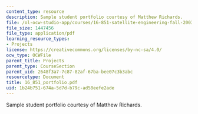 ```yaml
---
content_type: resource
description: Sample student portfolio courtesy of Matthew Richards.
file: /ol-ocw-studio-app/courses/16-851-satellite-engineering-fall-2003/1b24b751674a5d7db79cad58eefe2ade_16_851_portfolio.pdf
file_size: 1447456
file_type: application/pdf
learning_resource_types:
- Projects
license: https://creativecommons.org/licenses/by-nc-sa/4.0/
ocw_type: OCWFile
parent_title: Projects
parent_type: CourseSection
parent_uid: 2648f3a7-7c87-82af-67ba-bee07c3b3abc
resourcetype: Document
title: 16_851_portfolio.pdf
uid: 1b24b751-674a-5d7d-b79c-ad58eefe2ade
---
```

Sample student portfolio courtesy of Matthew Richards.